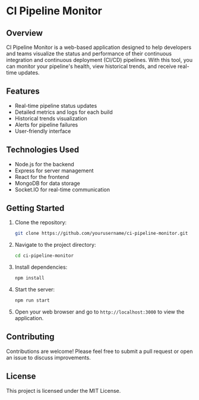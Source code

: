 # CI Pipeline Monitor

## Overview
CI Pipeline Monitor is a web-based application designed to help developers and teams visualize the status and performance of their continuous integration and continuous deployment (CI/CD) pipelines. With this tool, you can monitor your pipeline's health, view historical trends, and receive real-time updates.

## Features
- Real-time pipeline status updates
- Detailed metrics and logs for each build
- Historical trends visualization
- Alerts for pipeline failures
- User-friendly interface

## Technologies Used
- Node.js for the backend
- Express for server management
- React for the frontend
- MongoDB for data storage
- Socket.IO for real-time communication

## Getting Started
1. Clone the repository:
   ```bash
   git clone https://github.com/yourusername/ci-pipeline-monitor.git
   ```
2. Navigate to the project directory:
   ```bash
   cd ci-pipeline-monitor
   ```
3. Install dependencies:
   ```bash
   npm install
   ```
4. Start the server:
   ```bash
   npm run start
   ```
5. Open your web browser and go to `http://localhost:3000` to view the application.

## Contributing
Contributions are welcome! Please feel free to submit a pull request or open an issue to discuss improvements.

## License
This project is licensed under the MIT License.
